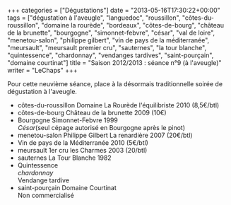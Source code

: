 +++
categories = ["Dégustations"]
date = "2013-05-16T17:30:22+00:00"
tags = ["dégustation à l'aveugle", "languedoc", "roussillon", "côtes-du-roussillon", "domaine la rourède", "bordeaux", "côtes-de-bourg", "château de la brunette", "bourgogne", "simonnet-febvre", "césar", "val de loire", "menetou-salon", "philippe gilbert", "vin de pays de la méditerranée", "meursault", "meursault premier cru", "sauternes", "la tour blanche", "quintessence", "chardonnay", "vendanges tardives", "saint-pourçain", "domaine courtinat"]
title = "Saison 2012/2013 : séance n°9 (à l'aveugle)"
writer = "LeChaps"
+++

Pour cette neuvième séance, place à la désormais traditionnelle soirée de dégustation à l'aveugle.

* côtes-du-roussillon Domaine La Rourède l'équilibriste 2010 (8,5€/btl) <i class="fa fa-plus-circle"></i>
* côtes-de-bourg Château de la brunette 2009 (10€)
* Bourgogne Simonnet-Febvre 1999  
_César_(seul cépage autorisé en Bourgogne après le pinot)
* menetou-salon Philippe Gilbert La renardière 2007 (20€/btl) <i class="fa fa-plus-circle"></i>
* Vin de pays de la Méditerranée 2010 (5€/btl)
* meursault 1er cru les Charmes 2003 (20/btl)
* sauternes La Tour Blanche 1982
* Quintessence  
_chardonnay_  
Vendange tardive
* saint-pourçain Domaine Courtinat <i class="fa fa-plus-circle"></i> <i class="fa fa-plus-circle"></i>  
Non commercialisé
